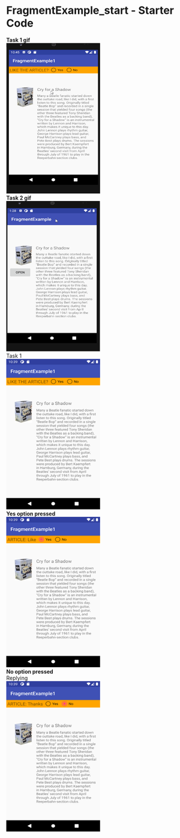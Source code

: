 FragmentExample_start - Starter Code
====================================
<b>Task 1 gif</b>
<br />
<img src="gif/task1.gif" width="250" height="400">
<br />
<b>Task 2 gif</b>
<br />
<img src="gif/task2.gif" width="250" height="400">
<br />
Task 1
<br />
<img src="task1/frontend.png" width="250" height="400">
<br />
<b>Yes option pressed</b>
<br />
<img src="task1/yes.png" width="250" height="400">
<br />
<b>No option pressed</b>
<br />
Replying
<br />
<img src="task1/no.png" width="250" height="400">
